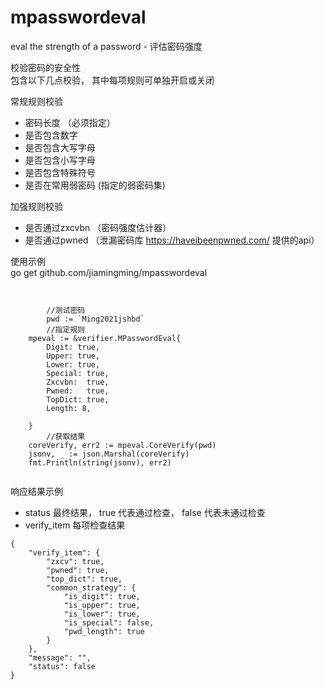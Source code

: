 # mpasswordeval
eval the strength of a password - 评估密码强度


校验密码的安全性  
包含以下几点校验， 其中每项规则可单独开启或关闭

常规规则校验
* 密码长度 （必须指定）
* 是否包含数字
* 是否包含大写字母
* 是否包含小写字母
* 是否包含特殊符号  
* 是否在常用弱密码 (指定的弱密码集)  

加强规则校验
* 是否通过zxcvbn （密码强度估计器）
* 是否通过pwned （泄漏密码库  https://haveibeenpwned.com/ 提供的api）



使用示例  
go get github.com/jiamingming/mpasswordeval  

```


        //测试密码
        pwd := `Ming2021jshbd`
        //指定规则
	mpeval := &verifier.MPasswordEval{
		Digit: true,
		Upper: true,
		Lower: true,
		Special: true,
		Zxcvbn:  true,
		Pwned:   true,
		TopDict: true,
		Length: 8,

	}
        //获取结果
	coreVerify, err2 := mpeval.CoreVerify(pwd)
	jsonv, _ := json.Marshal(coreVerify)
	fmt.Println(string(jsonv), err2)


```

响应结果示例  
* status 最终结果， true 代表通过检查， false 代表未通过检查
* verify_item 每项检查结果
```
{
	"verify_item": {
		"zxcv": true,
		"pwned": true,
		"top_dict": true,
		"common_strategy": {
			"is_digit": true,
			"is_upper": true,
			"is_lower": true,
			"is_special": false,
			"pwd_length": true
		}
	},
	"message": "",
	"status": false
}


```

